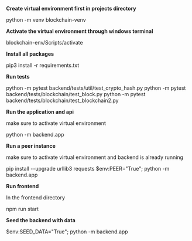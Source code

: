 **Create virtual environment first in projects directory**

  python -m venv blockchain-venv


**Activate the virtual environment through windows terminal**

  blockchain-env/Scripts/activate


**Install all packages**

  pip3 install -r requirements.txt



**Run tests**

  python -m pytest backend/tests/util/test_crypto_hash.py
  python -m pytest backend/tests/blockchain/test_block.py
  python -m pytest backend/tests/blockchain/test_blockchain2.py


**Run the application and api**

make sure to activate virtual environment

  python -m backend.app


**Run a peer instance**

make sure to activate virtual environment and backend is already running

  pip install --upgrade urllib3 requests
  $env:PEER="True"; python -m backend.app


**Run frontend**

In the frontend directory

  npm run start


**Seed the backend with data**

  $env:SEED_DATA="True"; python -m backend.app
